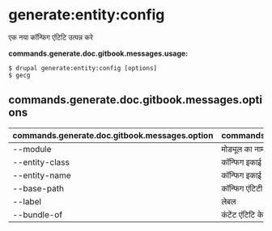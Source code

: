 # generate:entity:config
एक नया कॉन्फिग एंटिटि उत्पन्न करे

**commands.generate.doc.gitbook.messages.usage:**
```
$ drupal generate:entity:config [options]
$ gecg  
```

## commands.generate.doc.gitbook.messages.options
commands.generate.doc.gitbook.messages.option | commands.generate.doc.gitbook.messages.details
-------|-------------
--module | मोड्यूल का नाम।
--entity-class | कॉन्फिग इकाई वर्ग
--entity-name | कॉन्फिग इकाई नाम
--base-path | कॉन्फिग एंटिटी रुट्स के लिए बेस पथ
--label | लेबल
--bundle-of | कंटेंट एंटिटि के लिए बंडल के रूप में कार्य करता है    
